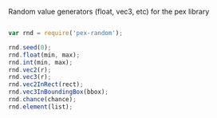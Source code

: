 Random value generators (float, vec3, etc) for the pex library

```javascript

var rnd = require('pex-random');

rnd.seed(0);
rnd.float(min, max);
rnd.int(min, max);
rnd.vec2(r);
rnd.vec3(r);
rnd.vec2InRect(rect);
rnd.vec3InBoundingBox(bbox);
rnd.chance(chance);
rnd.element(list);

```